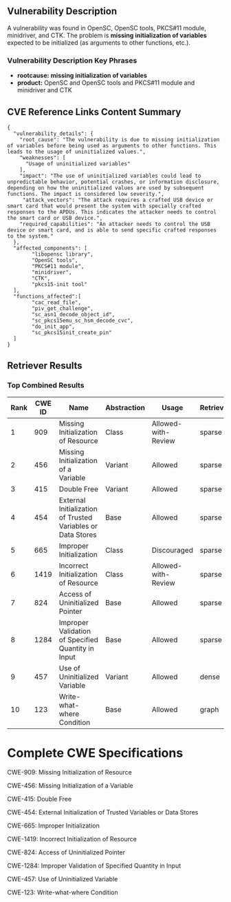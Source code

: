 ## Vulnerability Description
A vulnerability was found in OpenSC, OpenSC tools, PKCS#11 module, minidriver, and CTK. The problem is **missing initialization of variables** expected to be initialized (as arguments to other functions, etc.).

### Vulnerability Description Key Phrases
- **rootcause:** **missing initialization of variables**
- **product:** OpenSC and OpenSC tools and PKCS#11 module and minidriver and CTK

## CVE Reference Links Content Summary
```
{
  "vulnerability_details": {
    "root_cause": "The vulnerability is due to missing initialization of variables before being used as arguments to other functions. This leads to the usage of uninitialized values.",
    "weaknesses": [
      "Usage of uninitialized variables"
    ],
    "impact": "The use of uninitialized variables could lead to unpredictable behavior, potential crashes, or information disclosure, depending on how the uninitialized values are used by subsequent functions. The impact is considered low severity.",
     "attack_vectors": "The attack requires a crafted USB device or smart card that would present the system with specially crafted responses to the APDUs. This indicates the attacker needs to control the smart card or USB device.",
    "required_capabilities": "An attacker needs to control the USB device or smart card, and is able to send specific crafted responses to the system."
  },
  "affected_components": [
        "libopensc library",
        "OpenSC tools",
        "PKCS#11 module",
        "minidriver",
        "CTK",
        "pkcs15-init tool"
  ],
  "functions_affected":[
        "cac_read_file",
        "piv_get_challenge",
        "sc_asn1_decode_object_id",
        "sc_pkcs15emu_sc_hsm_decode_cvc",
        "do_init_app",
        "sc_pkcs15init_create_pin"
  ]
}
```

## Retriever Results

### Top Combined Results

| Rank | CWE ID | Name | Abstraction | Usage  | Retrievers | Individual Scores |
|------|--------|------|-------------|-------|------------|-------------------|
| 1 | 909 | Missing Initialization of Resource | Class | Allowed-with-Review | sparse | 0.220 |
| 2 | 456 | Missing Initialization of a Variable | Variant | Allowed | sparse | 0.202 |
| 3 | 415 | Double Free | Variant | Allowed | sparse | 0.199 |
| 4 | 454 | External Initialization of Trusted Variables or Data Stores | Base | Allowed | sparse | 0.198 |
| 5 | 665 | Improper Initialization | Class | Discouraged | sparse | 0.194 |
| 6 | 1419 | Incorrect Initialization of Resource | Class | Allowed-with-Review | sparse | 0.190 |
| 7 | 824 | Access of Uninitialized Pointer | Base | Allowed | sparse | 0.188 |
| 8 | 1284 | Improper Validation of Specified Quantity in Input | Base | Allowed | sparse | 0.180 |
| 9 | 457 | Use of Uninitialized Variable | Variant | Allowed | dense | 0.572 |
| 10 | 123 | Write-what-where Condition | Base | Allowed | graph | 0.002 |



# Complete CWE Specifications

CWE-909: Missing Initialization of Resource

CWE-456: Missing Initialization of a Variable

CWE-415: Double Free

CWE-454: External Initialization of Trusted Variables or Data Stores

CWE-665: Improper Initialization

CWE-1419: Incorrect Initialization of Resource

CWE-824: Access of Uninitialized Pointer

CWE-1284: Improper Validation of Specified Quantity in Input

CWE-457: Use of Uninitialized Variable

CWE-123: Write-what-where Condition